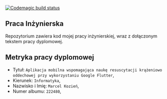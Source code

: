 [![Codemagic build status](https://api.codemagic.io/apps/614eef34915162965ded4315/614f52556f2c6b51163c2788/status_badge.svg)](https://codemagic.io/apps/614eef34915162965ded4315/614f52556f2c6b51163c2788/latest_build)
## Praca Inżynierska

Repozytorium zawiera kod mojej pracy inżynierskiej, wraz z dołączonym tekstem pracy dyplomowej.

## Metryka pracy dyplomowej
 
- Tytuł: `Aplikacja mobilna wspomagająca naukę resuscytacji krążeniowo oddechowej przy wykorzystaniu Google Flutter`,
- Kierunek: `Informatyka`,
- Nazwisko i Imię: `Marcel Kozień`,
- Numer albumu: `222480`,
